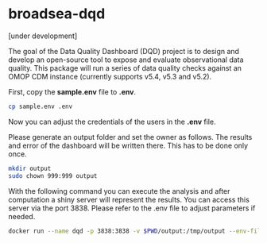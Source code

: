 # broadsea-dqd
[under development]

The goal of the Data Quality Dashboard (DQD) project is to design and develop an open-source tool to expose and evaluate observational data quality. This package will run a series of data quality checks against an OMOP CDM instance (currently supports v5.4, v5.3 and v5.2).

First, copy the **sample.env** file to **.env**.

```sh
cp sample.env .env
```

Now you can adjust the credentials of the users in the **.env** file.

Please generate an output folder and set the owner as follows. The results and error of the dashboard will be written there. This has to be done only once.

```sh
mkdir output
sudo chown 999:999 output
```

With the following command you can execute the analysis and after computation a shiny server will represent the results. You can access this server via the port 3838. Please refer to the .env file to adjust parameters if needed.

```sh
docker run --name dqd -p 3838:3838 -v $PWD/output:/tmp/output --env-file .env --rm cr.ukdd.de/pub/ohdsi/dqd:latest
```